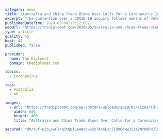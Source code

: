 ```yaml
---
category: news
title: "Australia and China Trade Blows Over Calls for a Coronavirus Inquiry"
excerpt: "The contention over a COVID-19 inquiry follows months of deteriorating relations between Canberra and Beijing."
publishedDateTime: 2020-05-08T13:12:00Z
webUrl: "https://thediplomat.com/2020/05/australia-and-china-trade-blows-over-calls-for-a-coronavirus-inquiry/"
type: article
quality: 45
heat: 45
published: false

provider:
  name: The Diplomat
  domain: thediplomat.com

topics:
  - Coronavirus

tags:
  - Australia
  - AU

images:
  - url: "https://thediplomat.com/wp-content/uploads/2019/03/sizes/td-story-s-2/thediplomat-china-flag-crowd.jpg"
    width: 600
    height: 400
    title: "Australia and China Trade Blows Over Calls for a Coronavirus Inquiry"

secured: "dM/Yuf+p2bLowFI+q5tQpfL6eWxcvwcbTAo6Lsc7idnCdwwJi1s2Nrm8RNJl58s8PnvKqK239rT9rGxFPL7G0EJxXum0/k9CKYiUmR/BeD+7sYSg7IyuWV5ATT7JNDZy++AoP3iR4CbewlRcsBrQYlv3WBHq9dPnfU0BDOCO1NFVTYYNgrnxHhSE3m5Jf3d/O67nO3kZQURldQuNRqsX36V/lyBLEc0OOXEhDXEJq8MH6H08mcKwswdrIZ9jbBVWI8ftjlqyATmpLDtosAjt8vrv8tRL+jp4TIPoDZcl/Wrh2wE+vqIHcVwBZZK7VdMMw5fGH/aq1MLQ6RfPR1NW80eFTSoG7Oki+oMOUcPJyDRT65swrFi32mZJ8mnmpbJ7qQySSZqZx6lLyErlkLLz2LwMVtxB1Uj8zhBMZgf/UsHcdE9yMY23XHp25orj19+aLa5qmlHUZtCpx2b2jJTlcgWUT48EhHYJt2Tetsa3sHI=;d50i/7ascYXiJSS3IqZk5A=="
---
```


